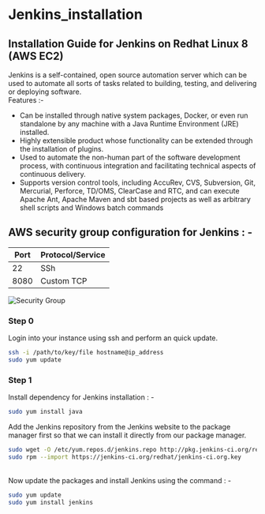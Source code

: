 # Jenkins_installation
## Installation  Guide for Jenkins on Redhat Linux 8 (AWS EC2)

<p> 
  Jenkins is a self-contained, open source automation server which can be used to automate all sorts of tasks related to building, testing, and delivering or deploying software.
<br>
 Features :- 
<ul>
  
<li> Can be installed through native system packages, Docker, or even run standalone by any machine with a Java Runtime Environment (JRE) installed.
 <li> Highly extensible product whose functionality can be extended through the installation of plugins.
 <li> Used to automate the non-human part of the software development process, with continuous integration and facilitating technical aspects of continuous delivery.
  <li> Supports version control tools, including AccuRev, CVS, Subversion, Git, Mercurial, Perforce, TD/OMS, ClearCase and RTC, and can execute Apache Ant, Apache Maven and sbt based projects as well as arbitrary shell scripts and Windows batch commands
 </ul>
</p>
 <h2>
  AWS security group configuration for Jenkins : - 
 </h2>
 
 
 |Port | Protocol/Service |
 |-----|------------------|
 |22   |             SSh  |
 |8080 |   Custom TCP     |
 
 
<img alt="Security Group" src="https://gitresource.s3.us-east-2.amazonaws.com/Jenkins_installation/Screenshot+from+2019-07-24+18-11-18.png">
 
### Step 0
<p>
  Login into your instance using ssh and perform an quick update.
  
  ```bash
  ssh -i /path/to/key/file hostname@ip_address
  sudo yum update 
  ```
</p>
  
  ### Step 1
<p> 
  Install dependency for Jenkins installation : -

  ```bash
 sudo yum install java
  ```
  </p>
  Add the Jenkins repository from the Jenkins website to the package manager first so that we can install it directly from our package manager.
  
  ```bash
sudo wget -O /etc/yum.repos.d/jenkins.repo http://pkg.jenkins-ci.org/redhat/jenkins.repo
sudo rpm --import https://jenkins-ci.org/redhat/jenkins-ci.org.key
```
  <br>
  Now update the packages and install Jenkins using the command : -
  
  ```bash
  sudo yum update
  sudo yum install jenkins
  ```
  
  
